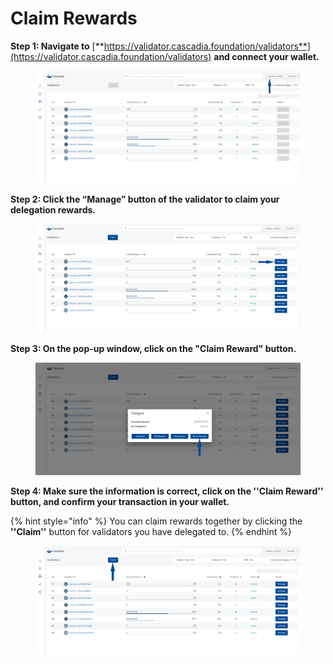 # Claim Rewards

**Step 1: Navigate to** [**https://validator.cascadia.foundation/validators**](https://validator.cascadia.foundation/validators) **and connect your wallet.**

<figure><img src="../.gitbook/assets/Redelegate2 (2) (2).png" alt=""><figcaption></figcaption></figure>



**Step 2: Click the “Manage” button of the validator to claim your delegation rewards.**

<figure><img src="../.gitbook/assets/Redelegate3 (2) (2).png" alt=""><figcaption></figcaption></figure>



**Step 3: On the pop-up window, click on the "Claim Reward" button.**

<figure><img src="../.gitbook/assets/ClaimReward1 (1).png" alt=""><figcaption></figcaption></figure>



**Step 4: Make sure the information is correct, click on the ''Claim Reward'' button, and confirm your transaction in your wallet.**

{% hint style="info" %}
You can claim rewards together by clicking the **''Claim''** button for validators you have delegated to.
{% endhint %}

<figure><img src="../.gitbook/assets/Claimewards2.png" alt=""><figcaption></figcaption></figure>
